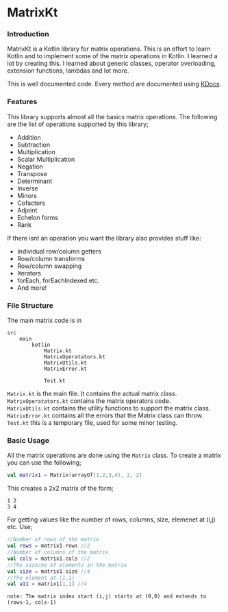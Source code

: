 # MatrixKt

### Introduction
MatrixKt is a Kotlin library for matrix operations. This is an effort to learn Kotlin and to implement some of the matrix operations in Kotlin.
I learned a lot by creating this. I learned about generic classes, operator overloading, extension functions, lambdas and lot more.

This is well documented code. Every method are documented using [KDocs](https://kotlinlang.org/docs/kotlin-doc.html).

### Features
This library supports almost all the basics matrix operations. The following are the list of operations supported by this library;
* Addition
* Subtraction
* Multiplication
* Scalar Multiplication
* Negation
* Transpose
* Determinant
* Inverse
* Minors
* Cofactors
* Adjoint
* Echelon forms
* Rank

If there isnt an operation you want the library also provides stuff like:
* Individual row/column getters
* Row/column transforms
* Row/column swapping
* Iterators
* forEach, forEachIndexed etc.
* And more!

### File Structure
The main matrix code is in
```
src
    main
        kotlin
            Matrix.kt
            MatrixOperatators.kt
            MatrixUtils.kt
            MatrixError.kt
            
            Test.kt
```
`Matrix.kt` is the main file. It contains the actual matrix class.<br>
`MatrixOperatators.kt` contains the matrix operators code.<br>
`MatrixUtils.kt` contains the utility functions to support the matrix class.<br>
`MatrixError.kt` contains all the errors that the Matrix class can throw.<br>
`Test.kt` this is a temporary file, used for some minor testing.<br>

### Basic Usage
All the matrix operations are done using the `Matrix` class. To create a matrix you can use the following;
```kotlin
val matrix1 = Matrix(arrayOf(1,2,3,4), 2, 2)
```
This creates a 2x2 matrix of the form;
```
1 2
3 4
```

For getting values like the number of rows, columns, size, elemenet at (i,j) etc. Use;
```kotlin
//Number of rows of the matrix
val rows = matrix1.rows //2
//Number of columns of the matrix
val cols = matrix1.cols //2
//The size/no of elements in the matrix
val size = matrix1.size //4
//The element at (1,1)
val a11 = matrix1[1,1] //4
```

    note: The matrix index start (i,j) starts at (0,0) and extends to (rows-1, cols-1)


